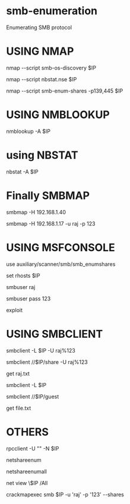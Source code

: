 # smb-enumeration
Enumerating SMB protocol

# USING NMAP
nmap --script smb-os-discovery $IP

nmap --script nbstat.nse $IP

nmap --script smb-enum-shares -p139,445 $IP 


# USING NMBLOOKUP
nmblookup -A $IP

# using NBSTAT
nbstat -A $IP

# Finally SMBMAP
smbmap -H 192.168.1.40

smbmap -H 192.168.1.17 -u raj -p 123

# USING MSFCONSOLE
use auxiliary/scanner/smb/smb_enumshares

set rhosts $IP

smbuser raj

smbuser pass 123

exploit

# USING SMBCLIENT
smbclient -L $IP -U raj%123

smbclient //$IP/share -U raj%123

get raj.txt

smbclient -L $IP

smbclient //$IP/guest

get file.txt

# OTHERS
rpcclient -U "" -N $IP

netshareenum

netshareenumall

net view \\$IP /All

crackmapexec smb $IP -u 'raj' -p '123' --shares 
